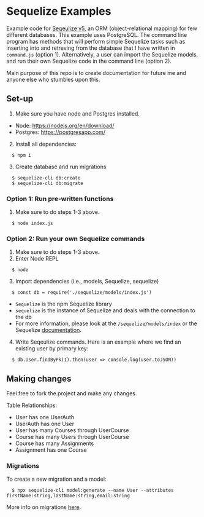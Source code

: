 # Sequelize Examples
Example code for [Seqeulize v5](https://sequelize.org), an ORM (object-relational mapping) for few different databases. This example uses PostgreSQL. The command line program has methods that will perform simple Sequelize tasks such as inserting into and retreving from the database that I have written in `command.js` (option 1). Alternatively, a user can import the Sequelize models, and run their own Sequelize code in the command line (option 2).

 Main purpose of this repo is to create documentation for future me and anyone else who stumbles upon this. 

## Set-up
1. Make sure you have node and Postgres installed.
  - Node: https://nodejs.org/en/download/
  - Postgres: https://postgresapp.com/
2. Install all dependencies:
```
  $ npm i
```
3. Create database and run migrations
```
  $ sequelize-cli db:create
  $ sequelize-cli db:migrate
```

### Option 1: Run pre-written functions
1. Make sure to do steps 1-3 above.
```
  $ node index.js
```

### Option 2: Run your own Sequelize commands
1. Make sure to do steps 1-3 above.
2. Enter Node REPL
```
  $ node
```
3. Import dependencies (i.e., models, Sequelize, sequelize)
```
  $ const db = require('./sequelize/models/index.js')
```
  - `Sequelize` is the npm Sequelize library
  - `sequelize` is the instance of Sequelize and deals with the connection to the db
  - For more information, please look at the `/sequelize/models/index` or the Sequelize [documentation](https://sequelize.org/).

4. Write Seqeulize commands. Here is an example where we find an existing user by primary key:
```
  $ db.User.findByPk(1).then(user => console.log(user.toJSON))
```

## Making changes
Feel free to fork the project and make any changes.

Table Relationships:
- User has one UserAuth
- UserAuth has one User
- User has many Courses through UserCourse
- Course has many Users through UserCourse
- Course has many Assignments
- Assignment has one Course

### Migrations
To create a new migration and a model:
```
  $ npx sequelize-cli model:generate --name User --attributes firstName:string,lastName:string,email:string
```

More info on migrations [here](https://sequelize.org/master/manual/migrations.html).


